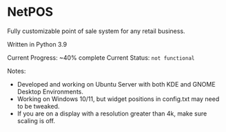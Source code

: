 # NetPOS

Fully customizable point of sale system for any retail business.

Written in Python 3.9


Current Progress: ~40% complete
Current Status: `not functional`

Notes:
  - Developed and working on Ubuntu Server with both KDE and GNOME Desktop Environments.
  - Working on Windows 10/11, but widget positions in config.txt may need to be tweaked.
  - If you are on a display with a resolution greater than 4k, make sure scaling is off.
